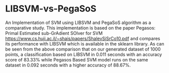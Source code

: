 # LIBSVM-vs-PegaSoS
An Implementation of SVM using LIBSVM and PegaSoS algorithm as a comparative study. This implementation is based on the paper Pegasos: Primal Estimated sub-GrAdient SOlver for SVM https://www.cs.huji.ac.il/~shais/papers/ShalevSiSrCo10.pdf and compares its performance with LIBSVM which is available in the sklearn library. As can be seen from the above comparison that on our generated dataset of 1000 points, a classification based on LIBSVM in 0.011 seconds with an accuracy score of 83.33%
while Pegasos Based SVM model runs on the same dataset in 0.092 seconds with a higher accuracy of 88.67%.
